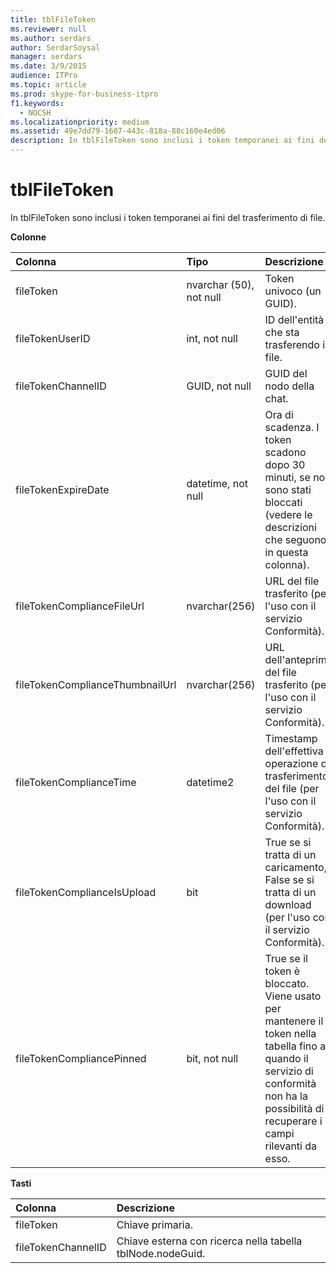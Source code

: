 ```yaml
---
title: tblFileToken
ms.reviewer: null
ms.author: serdars
author: SerdarSoysal
manager: serdars
ms.date: 3/9/2015
audience: ITPro
ms.topic: article
ms.prod: skype-for-business-itpro
f1.keywords:
  - NOCSH
ms.localizationpriority: medium
ms.assetid: 49e7dd79-1607-443c-818a-88c160e4ed06
description: In tblFileToken sono inclusi i token temporanei ai fini del trasferimento di file.
---
```


# <a name="tblfiletoken"></a>tblFileToken
 
In tblFileToken sono inclusi i token temporanei ai fini del trasferimento di file.
  
**Colonne**

|**Colonna**|**Tipo**|**Descrizione**|
|:-----|:-----|:-----|
|fileToken  <br/> |nvarchar (50), not null  <br/> |Token univoco (un GUID).  <br/> |
|fileTokenUserID  <br/> |int, not null  <br/> |ID dell'entità che sta trasferendo il file.  <br/> |
|fileTokenChannelID  <br/> |GUID, not null  <br/> |GUID del nodo della chat.  <br/> |
|fileTokenExpireDate  <br/> |datetime, not null  <br/> |Ora di scadenza. I token scadono dopo 30 minuti, se non sono stati bloccati (vedere le descrizioni che seguono in questa colonna).  <br/> |
|fileTokenComplianceFileUrl  <br/> |nvarchar(256)  <br/> |URL del file trasferito (per l'uso con il servizio Conformità).  <br/> |
|fileTokenComplianceThumbnailUrl  <br/> |nvarchar(256)  <br/> |URL dell'anteprima del file trasferito (per l'uso con il servizio Conformità).  <br/> |
|fileTokenComplianceTime  <br/> |datetime2  <br/> |Timestamp dell'effettiva operazione di trasferimento del file (per l'uso con il servizio Conformità).  <br/> |
|fileTokenComplianceIsUpload  <br/> |bit  <br/> |True se si tratta di un caricamento, False se si tratta di un download (per l'uso con il servizio Conformità).  <br/> |
|fileTokenCompliancePinned  <br/> |bit, not null  <br/> |True se il token è bloccato. Viene usato per mantenere il token nella tabella fino a quando il servizio di conformità non ha la possibilità di recuperare i campi rilevanti da esso.  <br/> |
   
**Tasti**

|**Colonna**|**Descrizione**|
|:-----|:-----|
|fileToken  <br/> |Chiave primaria.  <br/> |
|fileTokenChannelID  <br/> |Chiave esterna con ricerca nella tabella tblNode.nodeGuid.  <br/> |
   

